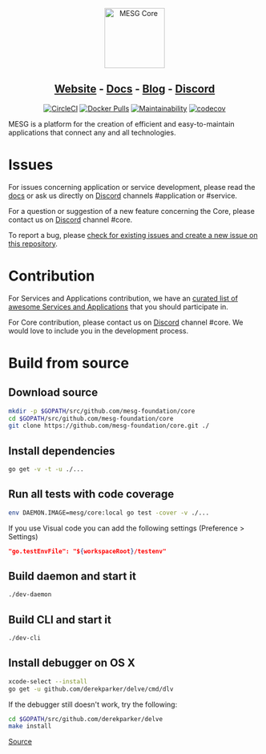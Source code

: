 <p align="center">
  <img src="https://cdn.rawgit.com/mesg-foundation/core/149-update-readme/logo.svg" alt="MESG Core" height="120">
</p>
<h2 align="center">
  <a href="https://mesg.tech/">Website</a> - 
  <a href="https://docs.mesg.tech/">Docs</a> - 
  <a href="https://medium.com/mesg">Blog</a> - 
  <a href="https://discordapp.com/invite/5tVTHJC">Discord</a>
</h2>

<p align="center">
  <a href="https://github.com/mesg-foundation/core"><img src="https://img.shields.io/circleci/project/github/mesg-foundation/core.svg" alt="CircleCI"></a>
  <a href="https://hub.docker.com/r/mesg/core/"><img src="https://img.shields.io/docker/pulls/mesg/core.svg" alt="Docker Pulls"></a>
  <a href="https://codeclimate.com/github/mesg-foundation/core/maintainability"><img src="https://api.codeclimate.com/v1/badges/86ad77f7c13cde40807e/maintainability" alt="Maintainability"></a>
  <a href="https://codecov.io/gh/mesg-foundation/core"><img src="https://codecov.io/gh/mesg-foundation/core/branch/dev/graph/badge.svg" alt="codecov"></a>
</p>

MESG is a platform for the creation of efficient and easy-to-maintain applications that connect any and all technologies.

# Issues

For issues concerning application or service development, please read the [docs](https://docs.mesg.tech/) or ask us directly on [Discord](https://discordapp.com/invite/5tVTHJC) channels #application or #service.

For a question or suggestion of a new feature concerning the Core, please contact us on [Discord](https://discordapp.com/invite/5tVTHJC) channel #core.

To report a bug, please [check for existing issues and create a new issue on this repository](https://github.com/mesg-foundation/core/issues).

# Contribution

For Services and Applications contribution, we have an [curated list of awesome Services and Applications](https://github.com/mesg-foundation/awesome) that you should participate in.

For Core contribution, please contact us on [Discord](https://discordapp.com/invite/5tVTHJC) channel #core. We would love to include you in the development process.

# Build from source

## Download source

```bash
mkdir -p $GOPATH/src/github.com/mesg-foundation/core
cd $GOPATH/src/github.com/mesg-foundation/core
git clone https://github.com/mesg-foundation/core.git ./
```

## Install dependencies

```bash
go get -v -t -u ./...
```

## Run all tests with code coverage

```bash
env DAEMON.IMAGE=mesg/core:local go test -cover -v ./...
```

If you use Visual code you can add the following settings (Preference > Settings)
```json
"go.testEnvFile": "${workspaceRoot}/testenv"
```

## Build daemon and start it

```bash
./dev-daemon
```

## Build CLI and start it

```bash
./dev-cli
```

## Install debugger on OS X

```bash
xcode-select --install
go get -u github.com/derekparker/delve/cmd/dlv
```
If the debugger still doesn't work, try the following:
```bash
cd $GOPATH/src/github.com/derekparker/delve
make install
```

[Source](https://github.com/derekparker/delve/blob/master/Documentation/installation/osx/install.md)

